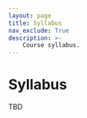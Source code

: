 ```yaml
---
layout: page
title: Syllabus
nav_exclude: True
description: >-
    Course syllabus.
---
```


# Syllabus

TBD
